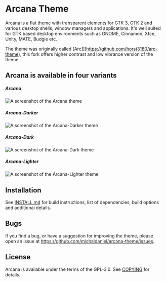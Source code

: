 # Arcana Theme

Arcana is a flat theme with transparent elements for GTK 3, GTK 2 and various desktop shells, window managers and applications. It's well suited for GTK based desktop environments such as GNOME, Cinnamon, Xfce, Unity, MATE, Budgie etc.

The theme was originally called [Arc]](https://github.com/horst3180/arc-theme), this fork offers higher contrast and low vibrance version of the theme.

## Arcana is available in four variants

##### Arcana

![A screenshot of the Arcana theme](https://user-images.githubusercontent.com/1345297/81694695-ee5c8200-9461-11ea-8ff0-cc85c10b425b.png)

##### Arcana-Darker

![A screenshot of the Arcana-Darker theme](https://user-images.githubusercontent.com/1345297/81694687-ec92be80-9461-11ea-944c-1fbe03c2d976.png)

##### Arcana-Dark

![A screenshot of the Arcana-Dark theme](https://user-images.githubusercontent.com/1345297/81694692-ed2b5500-9461-11ea-8ee6-6d25553d54d1.png)

##### Arcana-Lighter

![A screenshot of the Arcana-Lighter theme](https://user-images.githubusercontent.com/1345297/81694686-eac8fb00-9461-11ea-8200-01e4e57753da.png)

## Installation

See [INSTALL.md](https://github.com/michaldaniel/arcana-theme/blob/master/INSTALL.md) for build instructions, list of dependencies, build options and additional details.

## Bugs

If you find a bug, or have a suggestion for improving the theme, please open an issue at <https://github.com/michaldaniel/arcana-theme/issues>.

## License

Arcana is available under the terms of the GPL-3.0. See [COPYING](https://github.com/michaldaniel/arcana-theme/blob/master/COPYING) for details.

